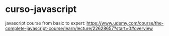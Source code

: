 # curso-javascript
javascript course from basic to expert:
https://www.udemy.com/course/the-complete-javascript-course/learn/lecture/22628657?start=0#overview
